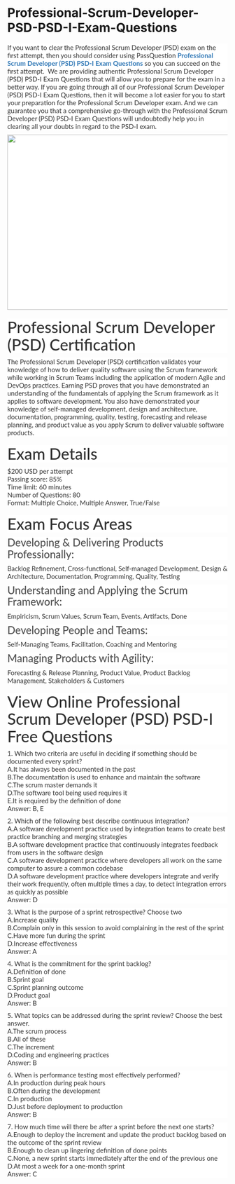 # Professional-Scrum-Developer-PSD-PSD-I-Exam-Questions
<p>
	<span style="font-size:12px;font-weight:normal;">
	<p style="box-sizing:border-box;margin-top:0px;margin-bottom:10px;color:#333333;font-family:Lato;font-size:15px;white-space:normal;background-color:#FFFFFF;">
		If you want to clear the Professional Scrum Developer (PSD) exam on the first attempt, then you should consider using PassQuestion&nbsp;<span style="box-sizing:border-box;font-weight:700;"><a href="https://www.passquestion.com/psd-i.html" style="box-sizing:border-box;background-color:transparent;color:#337AB7;text-decoration-line:none;">Professional Scrum Developer (PSD) PSD-I Exam Questions</a></span>&nbsp;so you can succeed on the first attempt. &nbsp;We are providing authentic Professional Scrum Developer (PSD) PSD-I Exam Questions that will allow you to prepare for the exam in a better way. If you are going through all of our Professional Scrum Developer (PSD) PSD-I Exam Questions, then it will become a lot easier for you to start your preparation for the Professional Scrum Developer exam. And we can guarantee you that a comprehensive go-through with the Professional Scrum Developer (PSD) PSD-I Exam Questions will undoubtedly help you in clearing all your doubts in regard to the PSD-I exam.&nbsp;
	</p>
	<p style="box-sizing:border-box;margin-top:0px;margin-bottom:10px;color:#333333;font-family:Lato;font-size:15px;white-space:normal;background-color:#FFFFFF;">
		<img alt="" src="https://www.passquestion.com/uploads/pqcom/images/20221022/29a69b2ce0a2c4d546fff73b9a9120f0.png" style="box-sizing:border-box;vertical-align:middle;max-width:100%;height:400px;width:600px;" />
	</p>
	<h1 style="box-sizing:border-box;margin:20px 0px 10px;font-size:36px;font-family:Lato;font-weight:500;line-height:1.1;color:#333333;white-space:normal;background-color:#FFFFFF;">
		Professional Scrum Developer (PSD) Certification
	</h1>
	<p style="box-sizing:border-box;margin-top:0px;margin-bottom:10px;color:#333333;font-family:Lato;font-size:15px;white-space:normal;background-color:#FFFFFF;">
		The Professional Scrum Developer (PSD) certification validates your knowledge of how to deliver quality software using the Scrum framework while working in Scrum Teams including the application of modern Agile and DevOps practices. Earning PSD proves that you have demonstrated an understanding of the fundamentals of applying the Scrum framework as it applies to software development. You also have demonstrated your knowledge of self-managed development, design and architecture, documentation, programming, quality, testing, forecasting and release planning, and product value as you apply Scrum to deliver valuable software products.
	</p>
	<h1 style="box-sizing:border-box;margin:20px 0px 10px;font-size:36px;font-family:Lato;font-weight:500;line-height:1.1;color:#333333;white-space:normal;background-color:#FFFFFF;">
		Exam Details
	</h1>
	<p style="box-sizing:border-box;margin-top:0px;margin-bottom:10px;color:#333333;font-family:Lato;font-size:15px;white-space:normal;background-color:#FFFFFF;">
		$200 USD per attempt<br style="box-sizing:border-box;" />
Passing score: 85%<br style="box-sizing:border-box;" />
Time limit: 60 minutes&nbsp;<br style="box-sizing:border-box;" />
Number of Questions: 80<br style="box-sizing:border-box;" />
Format: Multiple Choice, Multiple Answer, True/False
	</p>
	<h1 style="box-sizing:border-box;margin:20px 0px 10px;font-size:36px;font-family:Lato;font-weight:500;line-height:1.1;color:#333333;white-space:normal;background-color:#FFFFFF;">
		Exam Focus Areas
	</h1>
	<h3 style="box-sizing:border-box;font-family:Lato;font-weight:500;line-height:1.1;color:#505050;margin-top:0px;margin-bottom:10px;font-size:24px;white-space:normal;background-color:#FFFFFF;">
		Developing &amp; Delivering Products Professionally:
	</h3>
	<p style="box-sizing:border-box;margin-top:0px;margin-bottom:10px;color:#333333;font-family:Lato;font-size:15px;white-space:normal;background-color:#FFFFFF;">
		Backlog Refinement, Cross-functional, Self-managed Development, Design &amp; Architecture, Documentation, Programming, Quality, Testing
	</p>
	<h3 style="box-sizing:border-box;font-family:Lato;font-weight:500;line-height:1.1;color:#505050;margin-top:0px;margin-bottom:10px;font-size:24px;white-space:normal;background-color:#FFFFFF;">
		Understanding and Applying the Scrum Framework:
	</h3>
	<p style="box-sizing:border-box;margin-top:0px;margin-bottom:10px;color:#333333;font-family:Lato;font-size:15px;white-space:normal;background-color:#FFFFFF;">
		Empiricism, Scrum Values, Scrum Team, Events, Artifacts, Done
	</p>
	<h3 style="box-sizing:border-box;font-family:Lato;font-weight:500;line-height:1.1;color:#505050;margin-top:0px;margin-bottom:10px;font-size:24px;white-space:normal;background-color:#FFFFFF;">
		Developing People and Teams:
	</h3>
	<p style="box-sizing:border-box;margin-top:0px;margin-bottom:10px;color:#333333;font-family:Lato;font-size:15px;white-space:normal;background-color:#FFFFFF;">
		Self-Managing Teams, Facilitation, Coaching and Mentoring
	</p>
	<h3 style="box-sizing:border-box;font-family:Lato;font-weight:500;line-height:1.1;color:#505050;margin-top:0px;margin-bottom:10px;font-size:24px;white-space:normal;background-color:#FFFFFF;">
		Managing Products with Agility:
	</h3>
	<p style="box-sizing:border-box;margin-top:0px;margin-bottom:10px;color:#333333;font-family:Lato;font-size:15px;white-space:normal;background-color:#FFFFFF;">
		Forecasting &amp; Release Planning, Product Value, Product Backlog Management, Stakeholders &amp; Customers
	</p>
	<h1 style="box-sizing:border-box;margin:20px 0px 10px;font-size:36px;font-family:Lato;font-weight:500;line-height:1.1;color:#333333;white-space:normal;background-color:#FFFFFF;">
		View Online Professional Scrum Developer (PSD) PSD-I Free Questions
	</h1>
	<p style="box-sizing:border-box;margin-top:0px;margin-bottom:10px;color:#333333;font-family:Lato;font-size:15px;white-space:normal;background-color:#FFFFFF;">
		1. Which two criteria are useful in deciding if something should be documented every sprint?<br style="box-sizing:border-box;" />
A.It has always been documented in the past<br style="box-sizing:border-box;" />
B.The documentation is used to enhance and maintain the software<br style="box-sizing:border-box;" />
C.The scrum master demands it<br style="box-sizing:border-box;" />
D.The software tool being used requires it<br style="box-sizing:border-box;" />
E.It is required by the definition of done<br style="box-sizing:border-box;" />
Answer: B, E
	</p>
	<p style="box-sizing:border-box;margin-top:0px;margin-bottom:10px;color:#333333;font-family:Lato;font-size:15px;white-space:normal;background-color:#FFFFFF;">
		2. Which of the following best describe continuous integration?<br style="box-sizing:border-box;" />
A.A software development practice used by integration teams to create best practice branching and merging strategies<br style="box-sizing:border-box;" />
B.A software development practice that continuously integrates feedback from users in the software design<br style="box-sizing:border-box;" />
C.A software development practice where developers all work on the same computer to assure a common codebase<br style="box-sizing:border-box;" />
D.A software development practice where developers integrate and verify their work frequently, often multiple times a day, to detect integration errors as quickly as possible<br style="box-sizing:border-box;" />
Answer: D
	</p>
	<p style="box-sizing:border-box;margin-top:0px;margin-bottom:10px;color:#333333;font-family:Lato;font-size:15px;white-space:normal;background-color:#FFFFFF;">
		3. What is the purpose of a sprint retrospective? Choose two<br style="box-sizing:border-box;" />
A.Increase quality<br style="box-sizing:border-box;" />
B.Complain only in this session to avoid complaining in the rest of the sprint<br style="box-sizing:border-box;" />
C.Have more fun during the sprint<br style="box-sizing:border-box;" />
D.Increase effectiveness<br style="box-sizing:border-box;" />
Answer: A
	</p>
	<p style="box-sizing:border-box;margin-top:0px;margin-bottom:10px;color:#333333;font-family:Lato;font-size:15px;white-space:normal;background-color:#FFFFFF;">
		4. What is the commitment for the sprint backlog?<br style="box-sizing:border-box;" />
A.Definition of done<br style="box-sizing:border-box;" />
B.Sprint goal<br style="box-sizing:border-box;" />
C.Sprint planning outcome<br style="box-sizing:border-box;" />
D.Product goal<br style="box-sizing:border-box;" />
Answer: B
	</p>
	<p style="box-sizing:border-box;margin-top:0px;margin-bottom:10px;color:#333333;font-family:Lato;font-size:15px;white-space:normal;background-color:#FFFFFF;">
		5. What topics can be addressed during the sprint review? Choose the best answer.<br style="box-sizing:border-box;" />
A.The scrum process<br style="box-sizing:border-box;" />
B.All of these<br style="box-sizing:border-box;" />
C.The increment<br style="box-sizing:border-box;" />
D.Coding and engineering practices<br style="box-sizing:border-box;" />
Answer: B
	</p>
	<p style="box-sizing:border-box;margin-top:0px;margin-bottom:10px;color:#333333;font-family:Lato;font-size:15px;white-space:normal;background-color:#FFFFFF;">
		6. When is performance testing most effectively performed?<br style="box-sizing:border-box;" />
A.In production during peak hours<br style="box-sizing:border-box;" />
B.Often during the development<br style="box-sizing:border-box;" />
C.In production<br style="box-sizing:border-box;" />
D.Just before deployment to production<br style="box-sizing:border-box;" />
Answer: B
	</p>
	<p style="box-sizing:border-box;margin-top:0px;margin-bottom:10px;color:#333333;font-family:Lato;font-size:15px;white-space:normal;background-color:#FFFFFF;">
		7. How much time will there be after a sprint before the next one starts?<br style="box-sizing:border-box;" />
A.Enough to deploy the increment and update the product backlog based on the outcome of the sprint review<br style="box-sizing:border-box;" />
B.Enough to clean up lingering definition of done points<br style="box-sizing:border-box;" />
C.None, a new sprint starts immediately after the end of the previous one<br style="box-sizing:border-box;" />
D.At most a week for a one-month sprint<br style="box-sizing:border-box;" />
Answer: C
	</p>
</span>
</p>
<p>
	<br />
</p>
